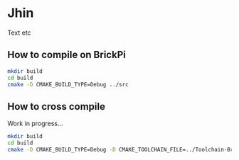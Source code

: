 # Jhin

Text etc


## How to compile on BrickPi

```sh
mkdir build
cd build
cmake -D CMAKE_BUILD_TYPE=Debug ../src
```


## How to cross compile

Work in progress...

```sh
mkdir build
cd build
cmake -D CMAKE_BUILD_TYPE=Debug -D CMAKE_TOOLCHAIN_FILE=../Toolchain-BrickPi.cmake ../src
```
